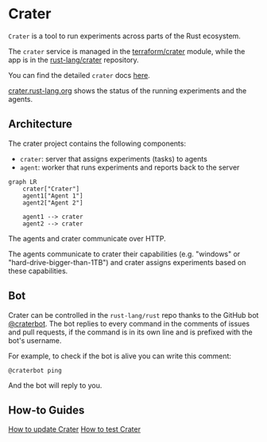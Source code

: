 # Crater

`Crater` is a tool to run experiments across parts of the Rust ecosystem.

The `crater` service is managed in the [terraform/crater] module, while the app
is in the [rust-lang/crater] repository.

You can find the detailed `crater` docs
[here](https://github.com/rust-lang/crater/tree/master/docs).

[crater.rust-lang.org] shows the status of the running experiments and the
agents.

## Architecture

The crater project contains the following components:

- `crater`: server that assigns experiments (tasks) to agents
- `agent`: worker that runs experiments and reports back to the server

```mermaid
graph LR
    crater["Crater"]
    agent1["Agent 1"]
    agent2["Agent 2"]

    agent1 --> crater
    agent2 --> crater
```

The agents and crater communicate over HTTP.

The agents communicate to crater their capabilities (e.g. "windows" or
"hard-drive-bigger-than-1TB") and crater assigns experiments based on these
capabilities.

## Bot

Crater can be controlled in the `rust-lang/rust` repo thanks to the GitHub bot
[@craterbot](https://github.com/craterbot). The bot replies to every command in
the comments of issues and pull requests, if the command is in its own line and
is prefixed with the bot's username.

For example, to check if the bot is alive you can write this comment:

```shell
@craterbot ping
```

And the bot will reply to you.

## How-to Guides

[How to update Crater](./how-to-update-crater.md)
[How to test Crater](./how-to-test-crater.md)

[crater.rust-lang.org]: https://crater.rust-lang.org
[rust-lang/crater]: https://github.com/rust-lang/crater
[terraform/crater]: https://github.com/rust-lang/simpleinfra/tree/master/terraform/crater
